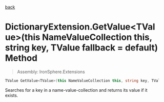 ﻿

[back](/IronSphere.Extensions/types/DictionaryExtension)

# DictionaryExtension.GetValue&lt;TValue&gt;(this NameValueCollection this, string key, TValue fallback = default) Method

> Assembly: IronSphere.Extensions

```csharp
TValue GetValue<TValue>(this NameValueCollection this, string key, TValue fallback = default);
```

Searches for a key in a name-value-collection and returns its value if it exists.

 